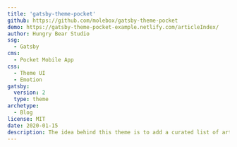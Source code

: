 ```yaml
---
title: 'gatsby-theme-pocket'
github: https://github.com/molebox/gatsby-theme-pocket
demo: https://gatsby-theme-pocket-example.netlify.com/articleIndex/
author: Hungry Bear Studio
ssg:
  - Gatsby
cms:
  - Pocket Mobile App
css:
  - Theme UI
  - Emotion
gatsby:
  version: 2
  type: theme
archetype:
  - Blog
license: MIT
date: 2020-01-15
description: The idea behind this theme is to add a curated list of articles of interest to your website. These can be for your personal site where you want to keep a list of articles you read, your business site where you want to show your visitors articles that relate to your market or just a place to save stuff that interests you from the internet.
---
```

